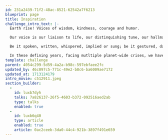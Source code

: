 ```yaml
---
id: 231a2439-71f2-48ac-8521-62542a7f6213
blueprint: page
title: Inspiration
challenge_intro_text: |-
  Earth rise! Voices of wisdom, kindness, courage and humor.

  Our voice is our liaison to life, our distinquishing tune, our hallmark, our trace, our touch one to another.

  Be it spoken, written, whispered, implied or sung; be it gestured, danced or played; be it offered on still wings of silence or in the intimacy of eyes alone, it is our human touchstone.

  In these defining years, facing mutltiple planet-wide crises, we have gathered below an enlightenment of known and unknown voices encouraging us to act on the understanding that we are profoundly, inescapably and urgently in these Earthly struggles together.
template: challenge
parent: 4054c299-5d59-4a2a-b98c-597ebfaee2fc
updated_by: 46c097c5-771c-49e2-b8c6-ba6009ae7172
updated_at: 1713124179
intro_movie: c512911.jpeg
section_builder:
  -
    id: luxb7dyh
    talks: 7a826137-26f5-4603-b372-092516aed2ab
    type: talks
    enabled: true
  -
    id: luxb6q40
    type: article
    enabled: true
    article: 0ac2ceeb-3da0-44c4-921b-3897f491e659
---
```

